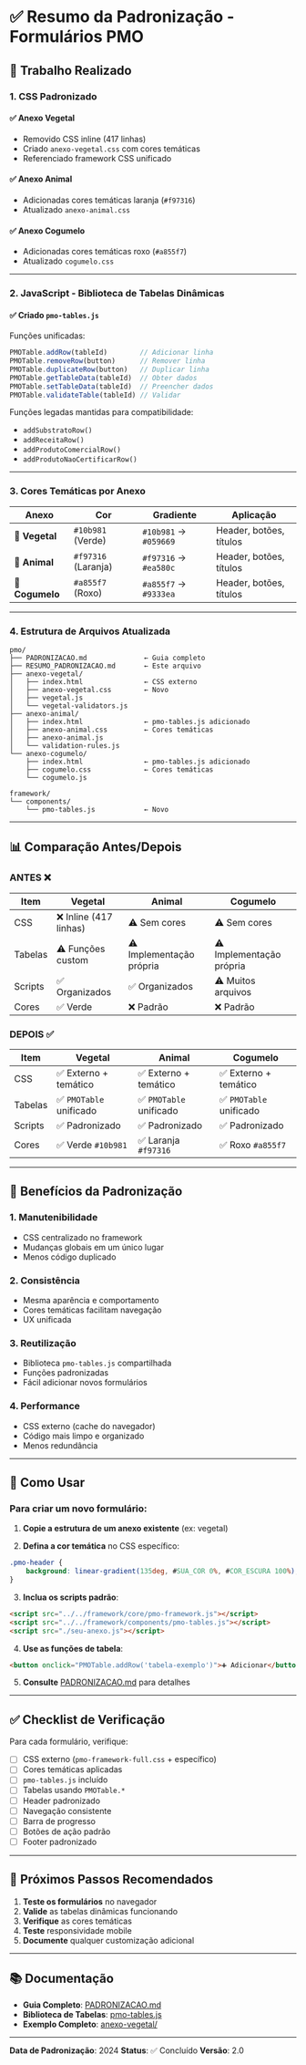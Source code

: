 # ✅ Resumo da Padronização - Formulários PMO

## 🎯 Trabalho Realizado

### 1. **CSS Padronizado**

#### ✅ Anexo Vegetal
- Removido CSS inline (417 linhas)
- Criado `anexo-vegetal.css` com cores temáticas
- Referenciado framework CSS unificado

#### ✅ Anexo Animal
- Adicionadas cores temáticas laranja (`#f97316`)
- Atualizado `anexo-animal.css`

#### ✅ Anexo Cogumelo
- Adicionadas cores temáticas roxo (`#a855f7`)
- Atualizado `cogumelo.css`

---

### 2. **JavaScript - Biblioteca de Tabelas Dinâmicas**

#### ✅ Criado `pmo-tables.js`

Funções unificadas:
```javascript
PMOTable.addRow(tableId)        // Adicionar linha
PMOTable.removeRow(button)      // Remover linha
PMOTable.duplicateRow(button)   // Duplicar linha
PMOTable.getTableData(tableId)  // Obter dados
PMOTable.setTableData(tableId)  // Preencher dados
PMOTable.validateTable(tableId) // Validar
```

Funções legadas mantidas para compatibilidade:
- `addSubstratoRow()`
- `addReceitaRow()`
- `addProdutoComercialRow()`
- `addProdutoNaoCertificarRow()`

---

### 3. **Cores Temáticas por Anexo**

| Anexo | Cor | Gradiente | Aplicação |
|-------|-----|-----------|-----------|
| 🌱 **Vegetal** | `#10b981` (Verde) | `#10b981` → `#059669` | Header, botões, títulos |
| 🐄 **Animal** | `#f97316` (Laranja) | `#f97316` → `#ea580c` | Header, botões, títulos |
| 🍄 **Cogumelo** | `#a855f7` (Roxo) | `#a855f7` → `#9333ea` | Header, botões, títulos |

---

### 4. **Estrutura de Arquivos Atualizada**

```
pmo/
├── PADRONIZACAO.md              ← Guia completo
├── RESUMO_PADRONIZACAO.md       ← Este arquivo
├── anexo-vegetal/
│   ├── index.html               ← CSS externo
│   ├── anexo-vegetal.css        ← Novo
│   ├── vegetal.js
│   └── vegetal-validators.js
├── anexo-animal/
│   ├── index.html               ← pmo-tables.js adicionado
│   ├── anexo-animal.css         ← Cores temáticas
│   ├── anexo-animal.js
│   └── validation-rules.js
└── anexo-cogumelo/
    ├── index.html               ← pmo-tables.js adicionado
    ├── cogumelo.css             ← Cores temáticas
    └── cogumelo.js

framework/
└── components/
    └── pmo-tables.js            ← Novo
```

---

## 📊 Comparação Antes/Depois

### ANTES ❌

| Item | Vegetal | Animal | Cogumelo |
|------|---------|--------|----------|
| CSS | ❌ Inline (417 linhas) | ⚠️ Sem cores | ⚠️ Sem cores |
| Tabelas | ⚠️ Funções custom | ⚠️ Implementação própria | ⚠️ Implementação própria |
| Scripts | ✅ Organizados | ✅ Organizados | ⚠️ Muitos arquivos |
| Cores | ✅ Verde | ❌ Padrão | ❌ Padrão |

### DEPOIS ✅

| Item | Vegetal | Animal | Cogumelo |
|------|---------|--------|----------|
| CSS | ✅ Externo + temático | ✅ Externo + temático | ✅ Externo + temático |
| Tabelas | ✅ `PMOTable` unificado | ✅ `PMOTable` unificado | ✅ `PMOTable` unificado |
| Scripts | ✅ Padronizado | ✅ Padronizado | ✅ Padronizado |
| Cores | ✅ Verde `#10b981` | ✅ Laranja `#f97316` | ✅ Roxo `#a855f7` |

---

## 🚀 Benefícios da Padronização

### 1. **Manutenibilidade**
- CSS centralizado no framework
- Mudanças globais em um único lugar
- Menos código duplicado

### 2. **Consistência**
- Mesma aparência e comportamento
- Cores temáticas facilitam navegação
- UX unificada

### 3. **Reutilização**
- Biblioteca `pmo-tables.js` compartilhada
- Funções padronizadas
- Fácil adicionar novos formulários

### 4. **Performance**
- CSS externo (cache do navegador)
- Código mais limpo e organizado
- Menos redundância

---

## 📝 Como Usar

### Para criar um novo formulário:

1. **Copie a estrutura de um anexo existente** (ex: vegetal)

2. **Defina a cor temática** no CSS específico:
```css
.pmo-header {
    background: linear-gradient(135deg, #SUA_COR 0%, #COR_ESCURA 100%);
}
```

3. **Inclua os scripts padrão**:
```html
<script src="../../framework/core/pmo-framework.js"></script>
<script src="../../framework/components/pmo-tables.js"></script>
<script src="./seu-anexo.js"></script>
```

4. **Use as funções de tabela**:
```html
<button onclick="PMOTable.addRow('tabela-exemplo')">➕ Adicionar</button>
```

5. **Consulte** [PADRONIZACAO.md](PADRONIZACAO.md) para detalhes

---

## ✅ Checklist de Verificação

Para cada formulário, verifique:

- [ ] CSS externo (`pmo-framework-full.css` + específico)
- [ ] Cores temáticas aplicadas
- [ ] `pmo-tables.js` incluído
- [ ] Tabelas usando `PMOTable.*`
- [ ] Header padronizado
- [ ] Navegação consistente
- [ ] Barra de progresso
- [ ] Botões de ação padrão
- [ ] Footer padronizado

---

## 🔄 Próximos Passos Recomendados

1. **Teste os formulários** no navegador
2. **Valide** as tabelas dinâmicas funcionando
3. **Verifique** as cores temáticas
4. **Teste** responsividade mobile
5. **Documente** qualquer customização adicional

---

## 📚 Documentação

- **Guia Completo**: [PADRONIZACAO.md](PADRONIZACAO.md)
- **Biblioteca de Tabelas**: [pmo-tables.js](../framework/components/pmo-tables.js)
- **Exemplo Completo**: [anexo-vegetal/](anexo-vegetal/)

---

**Data de Padronização**: 2024
**Status**: ✅ Concluído
**Versão**: 2.0
